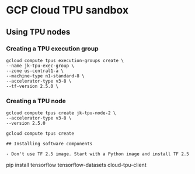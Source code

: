 # GCP Cloud TPU sandbox

## Using TPU nodes

### Creating a TPU execution group

```
gcloud compute tpus execution-groups create \
--name jk-tpu-exec-group \
--zone us-central1-a \
--machine-type n1-standard-8 \
--accelerator-type v3-8 \
--tf-version 2.5.0 \
```

### Creating a TPU node

```
gcloud compute tpus create jk-tpu-node-2 \
--accelerator-type v3-8 \
--version 2.5.0
```

```
gcloud compute tpus create 

## Installing software components

- Don't use TF 2.5 image. Start with a Python image and install TF 2.5

```
pip install tensorflow tensorflow-datasets cloud-tpu-client
```






